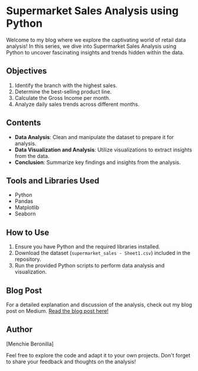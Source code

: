 # Supermarket Sales Analysis using Python

Welcome to my blog where we explore the captivating world of retail data analysis! In this series, we dive into Supermarket Sales Analysis using Python to uncover fascinating insights and trends hidden within the data.

## Objectives
1. Identify the branch with the highest sales.
2. Determine the best-selling product line.
3. Calculate the Gross Income per month.
4. Analyze daily sales trends across different months.

## Contents
- **Data Analysis**: Clean and manipulate the dataset to prepare it for analysis.
- **Data Visualization and Analysis**: Utilize visualizations to extract insights from the data.
- **Conclusion**: Summarize key findings and insights from the analysis.

## Tools and Libraries Used
- Python
- Pandas
- Matplotlib
- Seaborn

## How to Use
1. Ensure you have Python and the required libraries installed.
2. Download the dataset (`supermarket_sales - Sheet1.csv`) included in the repository.
3. Run the provided Python scripts to perform data analysis and visualization.

## Blog Post
For a detailed explanation and discussion of the analysis, check out my blog post on Medium.
[Read the blog post here!](https://medium.com/@menchiebrnll/data-analysis-perform-sales-analysis-of-a-supermarket-using-python-fca525d28ea9)

## Author
[Menchie Beronilla]

Feel free to explore the code and adapt it to your own projects. Don't forget to share your feedback and thoughts on the analysis!
